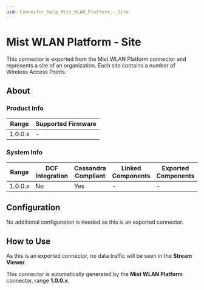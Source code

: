 ```yaml
---
uid: Connector_help_Mist_WLAN_Platform_-_Site
---
```


# Mist WLAN Platform - Site

This connector is exported from the Mist WLAN Platform connector and represents a site of an organization. Each site contains a number of Wireless Access Points.

## About

### Product Info

| Range     | Supported Firmware     |
|-----------|------------------------|
| 1.0.0.x   | -                      |

### System Info

| Range     | DCF Integration     | Cassandra Compliant     | Linked Components     | Exported Components     |
|-----------|---------------------|-------------------------|-----------------------|-------------------------|
| 1.0.0.x   | No                  | Yes                     | -                     | -                       |

## Configuration

No additional configuration is needed as this is an exported connector.

## How to Use

As this is an exported connector, no data traffic will be seen in the **Stream Viewer**.

This connector is automatically generated by the **Mist WLAN Platform** connector, range **1.0.0.x**.
